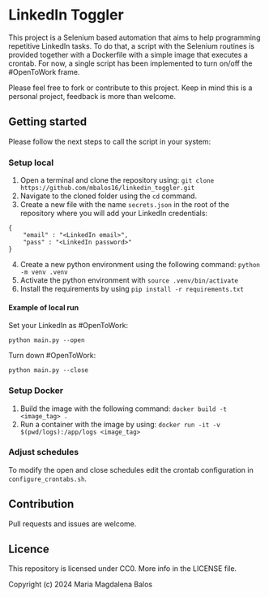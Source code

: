 # LinkedIn Toggler

This project is a Selenium based automation that aims to help programming repetitive LinkedIn tasks. To do that, a script with the Selenium routines is provided together with a Dockerfile with a simple image that executes a crontab. For now, a single script has been implemented to turn on/off the #OpenToWork frame.

Please feel free to fork or contribute to this project. Keep in mind this is a personal project, feedback is more than welcome.

## Getting started

Please follow the next steps to call the script in your system:

### Setup local

1. Open a terminal and clone the repository using: `git clone https://github.com/mbalos16/linkedin_toggler.git`
2. Navigate to the cloned folder using the `cd` command.
3. Create a new file with the name `secrets.json` in the root of the repository where you will add your LinkedIn credentials:

```
{
    "email" : "<LinkedIn email>",
    "pass" : "<LinkedIn password>"
}
```

4. Create a new python environment using the following command: `python -m venv .venv`
5. Activate the python environment with `source .venv/bin/activate`
6. Install the requirements by using `pip install -r requirements.txt`

#### Example of local run

Set your LinkedIn as #OpenToWork:

```
python main.py --open
```

Turn down #OpenToWork:

```
python main.py --close
```

### Setup Docker

1. Build the image with the following command: `docker build -t <image_tag> .`
2. Run a container with the image by using: `docker run -it -v $(pwd/logs):/app/logs <image_tag>`

### Adjust schedules

To modify the open and close schedules edit the crontab configuration in `configure_crontabs.sh`.

## Contribution

Pull requests and issues are welcome.

## Licence

This repository is licensed under CC0. More info in the LICENSE file.

Copyright (c) 2024 Maria Magdalena Balos
